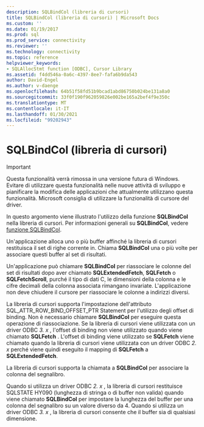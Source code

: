 ```yaml
---
description: SQLBindCol (libreria di cursori)
title: SQLBindCol (libreria di cursori) | Microsoft Docs
ms.custom: ''
ms.date: 01/19/2017
ms.prod: sql
ms.prod_service: connectivity
ms.reviewer: ''
ms.technology: connectivity
ms.topic: reference
helpviewer_keywords:
- SQLAllocStmt function [ODBC], Cursor Library
ms.assetid: f4dd546a-0a6c-4397-8ee7-fafa6b9da543
author: David-Engel
ms.author: v-daenge
ms.openlocfilehash: 64b51f58fd51b9bcad1abd86750b024be131a8a0
ms.sourcegitcommit: 33f0f190f962059826e002be165a2bef4f9e350c
ms.translationtype: MT
ms.contentlocale: it-IT
ms.lasthandoff: 01/30/2021
ms.locfileid: "99202943"
---
```

# <a name="sqlbindcol-cursor-library"></a>SQLBindCol (libreria di cursori)
> [!IMPORTANT]  
>  Questa funzionalità verrà rimossa in una versione futura di Windows. Evitare di utilizzare questa funzionalità nelle nuove attività di sviluppo e pianificare la modifica delle applicazioni che attualmente utilizzano questa funzionalità. Microsoft consiglia di utilizzare la funzionalità di cursore del driver.  
  
 In questo argomento viene illustrato l'utilizzo della funzione **SQLBindCol** nella libreria di cursori. Per informazioni generali su **SQLBindCol**, vedere [funzione SQLBindCol](../../../odbc/reference/syntax/sqlbindcol-function.md).  
  
 Un'applicazione alloca uno o più buffer affinché la libreria di cursori restituisca il set di righe corrente in. Chiama **SQLBindCol** una o più volte per associare questi buffer al set di risultati.  
  
 Un'applicazione può chiamare **SQLBindCol** per riassociare le colonne del set di risultati dopo aver chiamato **SQLExtendedFetch**, **SQLFetch** o **SQLFetchScroll**, purché il tipo di dati C, le dimensioni della colonna e le cifre decimali della colonna associata rimangano invariate. L'applicazione non deve chiudere il cursore per riassociare le colonne a indirizzi diversi.  
  
 La libreria di cursori supporta l'impostazione dell'attributo SQL_ATTR_ROW_BIND_OFFSET_PTR Statement per l'utilizzo degli offset di binding. Non è necessario chiamare **SQLBindCol** per eseguire questa operazione di riassociazione. Se la libreria di cursori viene utilizzata con un driver ODBC *3. x* , l'offset di binding non viene utilizzato quando viene chiamato **SQLFetch** . L'offset di binding viene utilizzato se **SQLFetch** viene chiamato quando la libreria di cursori viene utilizzata con un driver ODBC *2. x* perché viene quindi eseguito il mapping di **SQLFetch** a **SQLExtendedFetch**.  
  
 La libreria di cursori supporta la chiamata a **SQLBindCol** per associare la colonna del segnalibro.  
  
 Quando si utilizza un driver ODBC *2. x* , la libreria di cursori restituisce SQLSTATE HY090 (lunghezza di stringa o di buffer non valida) quando viene chiamato **SQLBindCol** per impostare la lunghezza del buffer per una colonna del segnalibro su un valore diverso da 4. Quando si utilizza un driver ODBC *3. x* , la libreria di cursori consente che il buffer sia di qualsiasi dimensione.
